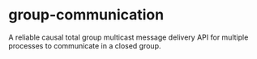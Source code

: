 # group-communication
A reliable causal total group multicast message delivery API for multiple
processes to communicate in a closed group.
